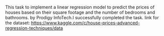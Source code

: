 This task to implement a linear regression model to predict the prices of houses based on their square footage and the number of bedrooms and bathrooms. by Prodigy InfoTech.I successfully completed the task.
link for the dataset: https://www.kaggle.com/c/house-prices-advanced-regression-techniques/data
